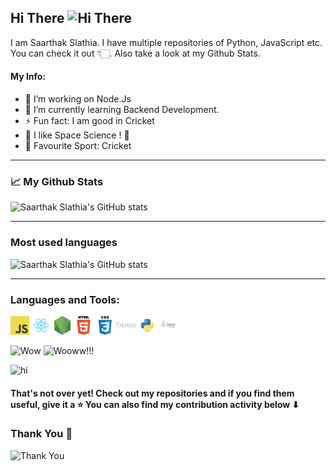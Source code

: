 ## Hi There ![ Hi There](https://github.com/Saarthak-Slathia/Saarthak-Slathia/blob/main/waving_hand.gif) 

I am Saarthak Slathia. I have multiple repositories of Python, JavaScript etc. You can check it out 👇🏻. Also take a look at my Github Stats. 

#### My Info:

- 🔭 I’m working on Node.Js
- 🌱 I’m currently learning Backend Development.
- ⚡ Fun fact: I am good in Cricket
- 🚀 I like Space Science ! 🌌
- 🏏 Favourite Sport: Cricket

---

### 📈 My Github Stats  

![Saarthak Slathia's GitHub stats](https://github-readme-stats.vercel.app/api?username=Saarthak-Slathia&theme=react&show_icons=true)

---

### Most used languages

![Saarthak Slathia's GitHub stats](https://github-readme-stats.vercel.app/api/top-langs?username=Saarthak-Slathia&layout=compact&show_icons=true&show_icons=true&theme=gruvbox&hide-langs=html,css&langs_count=15)

---

### Languages and Tools: 
<code><img height="30" src="https://raw.githubusercontent.com/github/explore/80688e429a7d4ef2fca1e82350fe8e3517d3494d/topics/javascript/javascript.png"></code>
<code><img height="30" src="https://raw.githubusercontent.com/github/explore/80688e429a7d4ef2fca1e82350fe8e3517d3494d/topics/react/react.png"></code>
<code><img height="30" src="https://raw.githubusercontent.com/github/explore/80688e429a7d4ef2fca1e82350fe8e3517d3494d/topics/nodejs/nodejs.png"></code>
<code><img height="30" src="https://raw.githubusercontent.com/github/explore/80688e429a7d4ef2fca1e82350fe8e3517d3494d/topics/html/html.png"></code>
<code><img height="30" src="https://raw.githubusercontent.com/github/explore/80688e429a7d4ef2fca1e82350fe8e3517d3494d/topics/css/css.png"></code>
<code><img height="30" src="https://raw.githubusercontent.com/github/explore/80688e429a7d4ef2fca1e82350fe8e3517d3494d/topics/express/express.png"></code>
<code><img height="30" src="https://raw.githubusercontent.com/github/explore/80688e429a7d4ef2fca1e82350fe8e3517d3494d/topics/python/python.png"></code> 
<code><img height="30" src="https://raw.githubusercontent.com/github/explore/80688e429a7d4ef2fca1e82350fe8e3517d3494d/topics/java/java.png"></code>

![Wow](https://github.com/Saarthak-Slathia/Saarthak-Slathia/blob/main/hushed_face.gif)
![Wooww!!!](https://github.com/Saarthak-Slathia/Saarthak-Slathia/blob/main/exploding_head.gif)

<!-- ### Programming Activity
[![Saarthak Slathia's wakatime stats](https://github-readme-stats.vercel.app/api/wakatime?username=slathia)](https://github.com/anuraghazra/github-readme-stats) -->



![hi](https://github.com/Saarthak-Slathia/Saarthak-Slathia/blob/main/cat.gif?raw=true)


#### That's not over yet! Check out my repositories and if you find them useful, give it a ⭐ You can also find my contribution activity below ⬇
### Thank You 🎉 

![Thank You](https://github.com/Saarthak-Slathia/Saarthak-Slathia/blob/main/hugging_face.gif)
